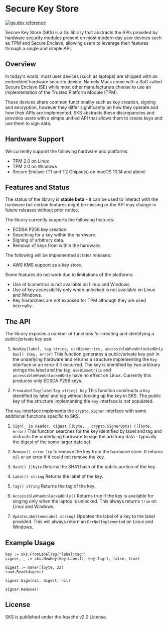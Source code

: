 # Secure Key Store

[![go.dev reference](https://img.shields.io/badge/Dev-reference-007d9c?logo=go&logoColor=white)](https://pkg.go.dev/github.com/facebookincubator/sks)

Secure Key Store (SKS) is a Go library that abstracts the APIs provided by hardware security
modules present on most modern day user devices such as TPM and Secure Enclave, allowing
users to leverage their features through a single and simple API.

## Overview
In today's world, most user devices (such as laptops) are shipped with an embedded
hardware security device. Namely Macs come with a SoC called Secure Enclave (SE) while
most other manufacturers choose to use an implementation of the Trusted Platform Module (TPM).

These devices share common functionality such as key creation, signing and encryption,
however they differ significantly on how they operate and how their APIs are implemented.
SKS abstracts these discrepancies and provides users with a simple unified API that
allows them to create keys and use them to sign data.

## Hardware Support
We currently support the following hardware and platforms:
* TPM 2.0 on Linux
* TPM 2.0 on Windows
* Secure Enclave (T1 and T2 Chipsets) on macOS 10.14 and above

## Features and Status
The status of the library is **stable beta** - it can be used to interact with the
hardware but certain features might be missing or the API may change in future
releases without prior notice.

The library currently supports the following features:
* ECDSA P256 key creation.
* Searching for a key within the hardware.
* Signing of arbitrary data.
* Removal of keys from within the hardware.

The following will be implemented at later releases:
* AWS KMS support as a key store.

Some features do not work due to limitations of the platforms:
* Use of biometrics is not available on Linux and Windows.
* Use of key accessibility only when unlocked is not available on Linux and Windows.
* Key hierarchies are not exposed for TPM although they are used internally.

## The API
The library exposes a number of functions for creating and identifying a public/private key pair:

1. `NewKey(label, tag string, useBiometrics, accessibleWhenUnlockedOnly bool) (Key, error)`
This function generates a public/private key pair in the underlying hardware and returns
a structure implementing the `Key` interface or an error if it occurred. The key is
identified by two arbitrary strings the label and the tag. `useBiometrics` and
`accessibleWhenUnlockedOnly` have no effect on Linux. Currently this produces only ECSDA
P256 keys.

2. `FromLabelTag(labelTag string) Key`
This function constructs a `Key` identified by label and tag without looking up the key
in SKS. The public key of the structure implementing the `Key` interface is not populated.

The `Key` interface implements the `crypto.Signer` interface with some additional functions
specific to SKS.

1. `Sign(_ io.Reader, digest []byte, _ crypto.SignerOpts) ([]byte, error)`
This function searches for the key identified by label and tag and instructs the
underlying hardware to sign the arbitrary data - typically the digest of the some
larger data set.

2. `Remove() error`
Try to remove the key from the hardware store. It returns `nil` or an error if it could
not remove the key.

3. `Hash() []byte`
Returns the SHA1 hash of the public portion of the key.

4. `Label() string`
Returns the label of the key.

5. `Tag() string`
Returns the tag of the key.

6. `AccessibleWhenUnlockedOnly()`
Returns true if the key is available for singing only when the laptop is unlocked.
This always returns `true` on Linux and Windows.

7. `UpdateLabel(newLabel string)`
Updates the label of a key to the label provided.
This will always return an `ErrNotImplemented` on Linux and Windows.

## Example Usage
```
key := sks.FromLabelTag("label:tag")
signer, _ := sks.NewKey(key.Label(), key.Tag(), false, true)

digest := make([]byte, 32)
rand.Read(digest)

signer.Sign(nil, digest, nil)

signer.Remove()
```

## License
SKS is published under the Apache v2.0 License.
